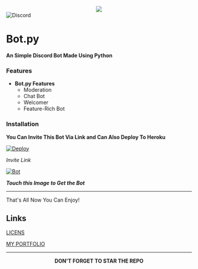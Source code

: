 <div align ="center">
  <img src="https://i.imgur.com/eq7eChD.png" align="center">
<br>
</div>

<img alt="Discord" src="https://img.shields.io/discord/580251376962109440.svg?style=flat-square">

# Bot.py

**An Simple Discord Bot Made Using Python**

### Features

* **Bot.py Features**
  * Moderation
  * Chat Bot
  * Welcomer
  * Feature-Rich Bot

### Installation

**You Can Invite This Bot Via Link and Can Also Deploy To Heroku**

<a href="https://heroku.com/deploy">
  <img src="https://www.herokucdn.com/deploy/button.svg" alt="Deploy">
</a>

_Invite Link_

<a href="https://discordapp.com/oauth2/authorize?client_id=594889099345920040&scope=bot&permissions=8">
  <img src="https://i.imgur.com/3sofII5.png" alt="Bot">
</a>

<strong><i>Touch this Image to Get the Bot</i></strong>

***

That's All Now You Can Enjoy!

## Links

[LICENS](https://github.com/b0tdev/Bot.py/blob/master/LICENSE)

[MY PORTFOLIO](https://github.com/b0tdev)

***

<div align="center">
<strong>DON'T FORGET TO STAR THE REPO</strong>
</div>
